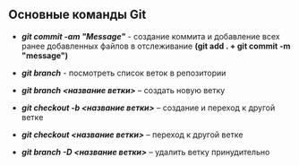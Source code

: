 ## Основные команды Git

* __*git commit -am "Message"*__ - создание коммита и добавление всех ранее добавленных файлов в отслеживание __(git add . + git commit -m "message")__

* __*git branch*__ - посмотреть список веток в репозитории

* __*git branch <название ветки>*__ – создать новую ветку

* __*git checkout -b <название ветки>*__ – создание и переход к другой ветке

* __*git checkout <название ветки>*__ – переход к другой ветке

* __*git branch -D <название ветки>*__ – удалить ветку принудительно
